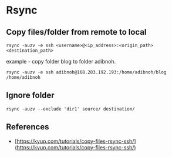 # Rsync

## Copy files/folder from remote to local

`rsync -auzv -e ssh <username>@<ip_address>:<origin_path> <destination_path>`

example - copy folder blog to folder adibnoh.

`rsync -auzv -e ssh adibnoh@168.283.192.193:/home/adibnoh/blog /home/adibnoh`

## Ignore folder

`rsync -auzv --exclude 'dir1' source/ destination/`

## References

* [https://kyup.com/tutorials/copy-files-rsync-ssh/](https://kyup.com/tutorials/copy-files-rsync-ssh/)